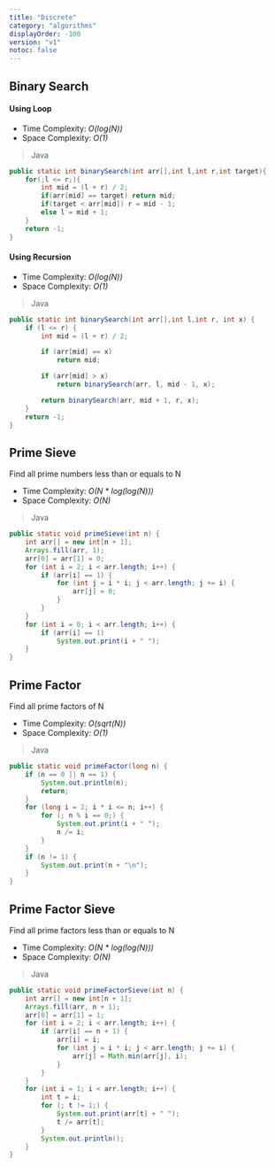 ```yaml
---
title: "Discrete"
category: "algorithms"
displayOrder: -100
version: "v1"
notoc: false
---
```


## Binary Search

#### Using Loop
- Time Complexity: *O(log(N))*
- Space Complexity: *O(1)*

> Java

```java
public static int binarySearch(int arr[],int l,int r,int target){
    for(;l <= r;){
        int mid = (l + r) / 2;
        if(arr[mid] == target) return mid;
        if(target < arr[mid]) r = mid - 1;
        else l = mid + 1;
    }
    return -1;
}
```
#### Using Recursion
- Time Complexity: *O(log(N))*
- Space Complexity: *O(1)*

> Java

```java
public static int binarySearch(int arr[],int l,int r, int x) {
    if (l <= r) {
        int mid = (l + r) / 2;

        if (arr[mid] == x)
            return mid;

        if (arr[mid] > x)
            return binarySearch(arr, l, mid - 1, x);

        return binarySearch(arr, mid + 1, r, x);
    }
    return -1;
}
```

## Prime Sieve
Find all prime numbers less than or equals to N
- Time Complexity: *O(N * log(log(N)))*
- Space Complexity: *O(N)*

> Java

```java
public static void primeSieve(int n) {
    int arr[] = new int[n + 1];
    Arrays.fill(arr, 1);
    arr[0] = arr[1] = 0;
    for (int i = 2; i < arr.length; i++) {
        if (arr[i] == 1) {
            for (int j = i * i; j < arr.length; j += i) {
                arr[j] = 0;
            }
        }
    }
    for (int i = 0; i < arr.length; i++) {
        if (arr[i] == 1)
            System.out.print(i + " ");
    }
}
```

## Prime Factor
Find all prime factors of N
- Time Complexity: *O(sqrt(N))*
- Space Complexity: *O(1)*

> Java

```java
public static void primeFactor(long n) {
    if (n == 0 || n == 1) {
        System.out.println(n);
        return;
    }
    for (long i = 2; i * i <= n; i++) {
        for (; n % i == 0;) {
            System.out.print(i + " ");
            n /= i;
        }
    }
    if (n != 1) {
        System.out.print(n + "\n");
    }
}
```

## Prime Factor Sieve
Find all prime factors less than or equals to N
- Time Complexity: *O(N * log(log(N)))*
- Space Complexity: *O(N)*

> Java

```java
public static void primeFactorSieve(int n) {
    int arr[] = new int[n + 1];
    Arrays.fill(arr, n + 1);
    arr[0] = arr[1] = 1;
    for (int i = 2; i < arr.length; i++) {
        if (arr[i] == n + 1) {
            arr[i] = i;
            for (int j = i * i; j < arr.length; j += i) {
                arr[j] = Math.min(arr[j], i);
            }
        }
    }
    for (int i = 1; i < arr.length; i++) {
        int t = i;
        for (; t != 1;) {
            System.out.print(arr[t] + " ");
            t /= arr[t];
        }
        System.out.println();
    }
}
```